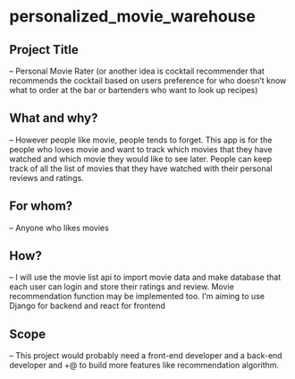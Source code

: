 # personalized_movie_warehouse

## Project Title 
 – Personal Movie Rater (or another idea is cocktail recommender that recommends the cocktail based on users preference for who doesn’t know what to order at the bar or bartenders who want to look up recipes)

## What and why? 
 – However people like movie, people tends to forget. This app is for the people who loves movie and want to track which movies that they have watched and which movie they would like to see later. People can keep track of all the list of movies that they have watched with their personal reviews and ratings. 

## For whom? 
 – Anyone who likes movies

## How? 
 – I will use the movie list api to import movie data and make database that each user can login and store their ratings and review. Movie recommendation function may be implemented too. I’m aiming to use Django for backend and react for frontend

## Scope 
 –  This project would probably need a front-end developer and a back-end developer and +@ to build more features like recommendation algorithm.
